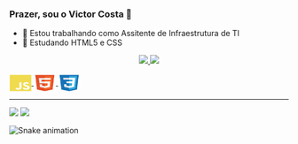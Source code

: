### Prazer, sou o Victor Costa 👋

- 🔭 Estou trabalhando como Assitente de Infraestrutura de TI
- 🌱 Estudando HTML5 e CSS

<div align="center">
  <a href="https://github.com/VictorCeSilva">
  <img height="150em" src="https://github-readme-stats.vercel.app/api?username=VictorCeSilva&show_icons=true&theme=tokyonight&include_all_commits=true&count_private=true"/>
  <img height="150em" src="https://github-readme-stats.vercel.app/api/top-langs/?username=VictorCeSilva&layout=compact&langs_count=7&theme=tokyonight&include_all_commits=true&count_private=true"/>
</div>
  <div style="display: inline_block"><br>
    <img align="center" alt="Vic-Js" height="30" width="40" src="https://raw.githubusercontent.com/devicons/devicon/master/icons/javascript/javascript-plain.svg">
    <img align="center" alt="Vic-HTML" height="30" width="40" src="https://raw.githubusercontent.com/devicons/devicon/master/icons/html5/html5-original.svg">
    <img align="center" alt="Vic-CSS" height="30" width="40" src="https://raw.githubusercontent.com/devicons/devicon/master/icons/css3/css3-original.svg">
  </div>
  <hr>
  <div>
     <a href="https://instagram.com/victor.gcs" target="_blank"><img src="https://img.shields.io/badge/-Instagram-%23E4405F?style=for-the-badge&logo=instagram&logoColor=white" target="_blank"></a>
    <a href="https://www.linkedin.com/in/victor-costa-e-silva/" target="_blank"><img src="https://img.shields.io/badge/-LinkedIn-%230077B5?style=for-the-badge&logo=linkedin&logoColor=white" target="_blank"></a> 
 
![Snake animation](https://github.com/VictorCeSilva/VictorCeSilva/blob/output/github-contribution-grid-snake.svg)
  </div>
  

    
 
